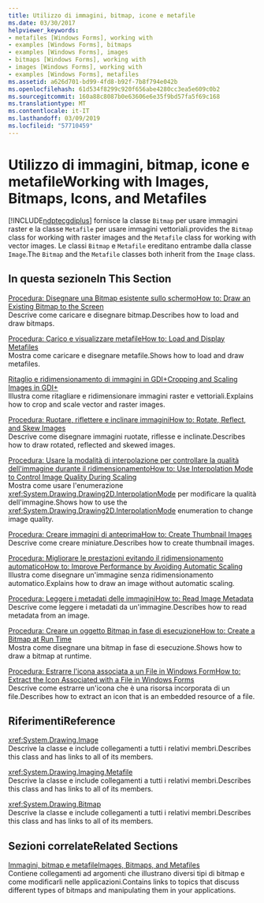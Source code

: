 ```yaml
---
title: Utilizzo di immagini, bitmap, icone e metafile
ms.date: 03/30/2017
helpviewer_keywords:
- metafiles [Windows Forms], working with
- examples [Windows Forms], bitmaps
- examples [Windows Forms], images
- bitmaps [Windows Forms], working with
- images [Windows Forms], working with
- examples [Windows Forms], metafiles
ms.assetid: a626d701-bd99-4fd8-b92f-7b8f794e042b
ms.openlocfilehash: 61d534f8299c920f656abe4280cc3ea5e609c0b2
ms.sourcegitcommit: 160a88c8087b0e63606e6e35f9bd57fa5f69c168
ms.translationtype: MT
ms.contentlocale: it-IT
ms.lasthandoff: 03/09/2019
ms.locfileid: "57710459"
---
```

# <a name="working-with-images-bitmaps-icons-and-metafiles"></a><span data-ttu-id="9f2b7-102">Utilizzo di immagini, bitmap, icone e metafile</span><span class="sxs-lookup"><span data-stu-id="9f2b7-102">Working with Images, Bitmaps, Icons, and Metafiles</span></span>
[!INCLUDE[ndptecgdiplus](../../../../includes/ndptecgdiplus-md.md)] <span data-ttu-id="9f2b7-103">fornisce la classe `Bitmap` per usare immagini raster e la classe `Metafile` per usare immagini vettoriali.</span><span class="sxs-lookup"><span data-stu-id="9f2b7-103">provides the `Bitmap` class for working with raster images and the `Metafile` class for working with vector images.</span></span> <span data-ttu-id="9f2b7-104">Le classi `Bitmap` e `Metafile` ereditano entrambe dalla classe `Image`.</span><span class="sxs-lookup"><span data-stu-id="9f2b7-104">The `Bitmap` and the `Metafile` classes both inherit from the `Image` class.</span></span>  
  
## <a name="in-this-section"></a><span data-ttu-id="9f2b7-105">In questa sezione</span><span class="sxs-lookup"><span data-stu-id="9f2b7-105">In This Section</span></span>  
 [<span data-ttu-id="9f2b7-106">Procedura: Disegnare una Bitmap esistente sullo schermo</span><span class="sxs-lookup"><span data-stu-id="9f2b7-106">How to: Draw an Existing Bitmap to the Screen</span></span>](how-to-draw-an-existing-bitmap-to-the-screen.md)  
 <span data-ttu-id="9f2b7-107">Descrive come caricare e disegnare bitmap.</span><span class="sxs-lookup"><span data-stu-id="9f2b7-107">Describes how to load and draw bitmaps.</span></span>  
  
 [<span data-ttu-id="9f2b7-108">Procedura: Carico e visualizzare metafile</span><span class="sxs-lookup"><span data-stu-id="9f2b7-108">How to: Load and Display Metafiles</span></span>](how-to-load-and-display-metafiles.md)  
 <span data-ttu-id="9f2b7-109">Mostra come caricare e disegnare metafile.</span><span class="sxs-lookup"><span data-stu-id="9f2b7-109">Shows how to load and draw metafiles.</span></span>  
  
 [<span data-ttu-id="9f2b7-110">Ritaglio e ridimensionamento di immagini in GDI+</span><span class="sxs-lookup"><span data-stu-id="9f2b7-110">Cropping and Scaling Images in GDI+</span></span>](cropping-and-scaling-images-in-gdi.md)  
 <span data-ttu-id="9f2b7-111">Illustra come ritagliare e ridimensionare immagini raster e vettoriali.</span><span class="sxs-lookup"><span data-stu-id="9f2b7-111">Explains how to crop and scale vector and raster images.</span></span>  
  
 [<span data-ttu-id="9f2b7-112">Procedura: Ruotare, riflettere e inclinare immagini</span><span class="sxs-lookup"><span data-stu-id="9f2b7-112">How to: Rotate, Reflect, and Skew Images</span></span>](how-to-rotate-reflect-and-skew-images.md)  
 <span data-ttu-id="9f2b7-113">Descrive come disegnare immagini ruotate, riflesse e inclinate.</span><span class="sxs-lookup"><span data-stu-id="9f2b7-113">Describes how to draw rotated, reflected and skewed images.</span></span>  
  
 [<span data-ttu-id="9f2b7-114">Procedura: Usare la modalità di interpolazione per controllare la qualità dell'immagine durante il ridimensionamento</span><span class="sxs-lookup"><span data-stu-id="9f2b7-114">How to: Use Interpolation Mode to Control Image Quality During Scaling</span></span>](how-to-use-interpolation-mode-to-control-image-quality-during-scaling.md)  
 <span data-ttu-id="9f2b7-115">Mostra come usare l'enumerazione <xref:System.Drawing.Drawing2D.InterpolationMode> per modificare la qualità dell'immagine.</span><span class="sxs-lookup"><span data-stu-id="9f2b7-115">Shows how to use the <xref:System.Drawing.Drawing2D.InterpolationMode> enumeration to change image quality.</span></span>  
  
 [<span data-ttu-id="9f2b7-116">Procedura: Creare immagini di anteprima</span><span class="sxs-lookup"><span data-stu-id="9f2b7-116">How to: Create Thumbnail Images</span></span>](how-to-create-thumbnail-images.md)  
 <span data-ttu-id="9f2b7-117">Descrive come creare miniature.</span><span class="sxs-lookup"><span data-stu-id="9f2b7-117">Describes how to create thumbnail images.</span></span>  
  
 [<span data-ttu-id="9f2b7-118">Procedura: Migliorare le prestazioni evitando il ridimensionamento automatico</span><span class="sxs-lookup"><span data-stu-id="9f2b7-118">How to: Improve Performance by Avoiding Automatic Scaling</span></span>](how-to-improve-performance-by-avoiding-automatic-scaling.md)  
 <span data-ttu-id="9f2b7-119">Illustra come disegnare un'immagine senza ridimensionamento automatico.</span><span class="sxs-lookup"><span data-stu-id="9f2b7-119">Explains how to draw an image without automatic scaling.</span></span>  
  
 [<span data-ttu-id="9f2b7-120">Procedura: Leggere i metadati delle immagini</span><span class="sxs-lookup"><span data-stu-id="9f2b7-120">How to: Read Image Metadata</span></span>](how-to-read-image-metadata.md)  
 <span data-ttu-id="9f2b7-121">Descrive come leggere i metadati da un'immagine.</span><span class="sxs-lookup"><span data-stu-id="9f2b7-121">Describes how to read metadata from an image.</span></span>  
  
 [<span data-ttu-id="9f2b7-122">Procedura: Creare un oggetto Bitmap in fase di esecuzione</span><span class="sxs-lookup"><span data-stu-id="9f2b7-122">How to: Create a Bitmap at Run Time</span></span>](how-to-create-a-bitmap-at-run-time.md)  
 <span data-ttu-id="9f2b7-123">Mostra come disegnare una bitmap in fase di esecuzione.</span><span class="sxs-lookup"><span data-stu-id="9f2b7-123">Shows how to draw a bitmap at runtime.</span></span>  
  
 [<span data-ttu-id="9f2b7-124">Procedura: Estrarre l'icona associata a un File in Windows Form</span><span class="sxs-lookup"><span data-stu-id="9f2b7-124">How to: Extract the Icon Associated with a File in Windows Forms</span></span>](how-to-extract-the-icon-associated-with-a-file-in-windows-forms.md)  
 <span data-ttu-id="9f2b7-125">Descrive come estrarre un'icona che è una risorsa incorporata di un file.</span><span class="sxs-lookup"><span data-stu-id="9f2b7-125">Describes how to extract an icon that is an embedded resource of a file.</span></span>  
  
## <a name="reference"></a><span data-ttu-id="9f2b7-126">Riferimenti</span><span class="sxs-lookup"><span data-stu-id="9f2b7-126">Reference</span></span>  
 <xref:System.Drawing.Image>  
 <span data-ttu-id="9f2b7-127">Descrive la classe e include collegamenti a tutti i relativi membri.</span><span class="sxs-lookup"><span data-stu-id="9f2b7-127">Describes this class and has links to all of its members.</span></span>  
  
 <xref:System.Drawing.Imaging.Metafile>  
 <span data-ttu-id="9f2b7-128">Descrive la classe e include collegamenti a tutti i relativi membri.</span><span class="sxs-lookup"><span data-stu-id="9f2b7-128">Describes this class and has links to all of its members.</span></span>  
  
 <xref:System.Drawing.Bitmap>  
 <span data-ttu-id="9f2b7-129">Descrive la classe e include collegamenti a tutti i relativi membri.</span><span class="sxs-lookup"><span data-stu-id="9f2b7-129">Describes this class and has links to all of its members.</span></span>  
  
## <a name="related-sections"></a><span data-ttu-id="9f2b7-130">Sezioni correlate</span><span class="sxs-lookup"><span data-stu-id="9f2b7-130">Related Sections</span></span>  
 [<span data-ttu-id="9f2b7-131">Immagini, bitmap e metafile</span><span class="sxs-lookup"><span data-stu-id="9f2b7-131">Images, Bitmaps, and Metafiles</span></span>](images-bitmaps-and-metafiles.md)  
 <span data-ttu-id="9f2b7-132">Contiene collegamenti ad argomenti che illustrano diversi tipi di bitmap e come modificarli nelle applicazioni.</span><span class="sxs-lookup"><span data-stu-id="9f2b7-132">Contains links to topics that discuss different types of bitmaps and manipulating them in your applications.</span></span>
